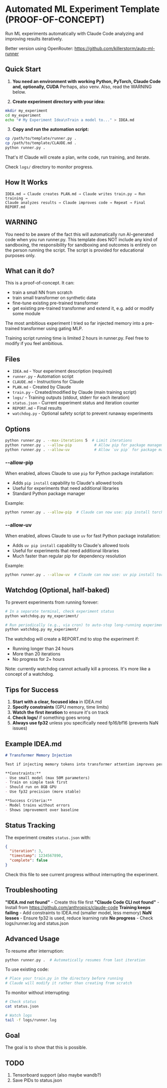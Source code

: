 # Automated ML Experiment Template (PROOF-OF-CONCEPT)

Run ML experiments automatically with Claude Code analyzing and improving results iteratively.

Better version using OpenRouter: https://github.com/killerstorm/auto-ml-runner

## Quick Start

1. **You need an environment with working Python, PyTorch, Claude Code and, optionally, CUDA** Perhaps, also venv. Also, read the WARNING below.

2. **Create experiment directory with your idea:**
```bash
mkdir my_experiment
cd my_experiment
echo "# My Experiment Idea\nTrain a model to..." > IDEA.md
```

3. **Copy and run the automation script:**
```bash
cp /path/to/template/runner.py .
cp /path/to/template/CLAUDE.md .
python runner.py .
```

That's it! Claude will create a plan, write code, run training, and iterate.

Check `logs/` directory to monitor progress.

## How It Works

```
IDEA.md → Claude creates PLAN.md → Claude writes train.py → Run training →
Claude analyzes results → Claude improves code → Repeat → Final REPORT.md
```

## WARNING

You need to be aware of the fact this will automatically run AI-generated code when you run runner.py.
This template does NOT include any kind of sandboxing, the responsibility for sandboxing and outcomes is 
entirely on the person running the script. The script is provided for educational purposes only.

## What can it do?

This is a proof-of-concept. It can:

 * train a small NN from scratch
 * train small transformer on synthetic data
 * fine-tune existing pre-trained transformer
 * get existing pre-trained transformer and extend it, e.g. add or modify some module

The most ambitious experiment I tried so far injected memory into a pre-trained transformer using gating MLP.

Training script running time is limited 2 hours in runner.py. Feel free to modify if you feel ambitious.  


## Files

- `IDEA.md` - Your experiment description (required)
- `runner.py` - Automation script
- `CLAUDE.md` - Instructions for Claude
- `PLAN.md` - Created by Claude
- `train.py` - Created/modified by Claude (main training script)
- `logs/` - Training outputs (stdout, stderr for each iteration)
- `status.json` - Current experiment status and iteration counter
- `REPORT.md` - Final results
- `watchdog.py` - Optional safety script to prevent runaway experiments

## Options

```bash
python runner.py . --max-iterations 5  # Limit iterations
python runner.py . --allow-pip          # Allow pip for package management
python runner.py . --allow-uv           # Allow `uv pip` for package management
```

### --allow-pip

When enabled, allows Claude to use `pip` for Python package installation:
- Adds `pip install` capability to Claude's allowed tools
- Useful for experiments that need additional libraries
- Standard Python package manager

Example:
```bash
python runner.py . --allow-pip  # Claude can now use: pip install torch numpy etc.
```

### --allow-uv

When enabled, allows Claude to use `uv` for fast Python package installation:
- Adds `uv pip install` capability to Claude's allowed tools
- Useful for experiments that need additional libraries
- Much faster than regular pip for dependency resolution

Example:
```bash
python runner.py . --allow-uv  # Claude can now use: uv pip install torch numpy etc.
```

## Watchdog (Optional, half-baked)

To prevent experiments from running forever:
```bash
# In a separate terminal, check experiment status
python watchdog.py my_experiment/

# Run periodically (e.g., via cron) to auto-stop long-running experiments
python watchdog.py my_experiment/
```

The watchdog will create a REPORT.md to stop the experiment if:
- Running longer than 24 hours
- More than 20 iterations
- No progress for 2+ hours

Note: currently watchdog cannot actually kill a process. It's more like a concept of a watchdog.

## Tips for Success

1. **Start with a clear, focused idea** in IDEA.md
2. **Specify constraints** (GPU memory, time limits)
3. **Watch the first iteration** to ensure it's on track
4. **Check logs/** if something goes wrong
5. **Always use fp32** unless you specifically need fp16/bf16 (prevents NaN issues)

## Example IDEA.md

```markdown
# Transformer Memory Injection

Test if injecting memory tokens into transformer attention improves performance.

**Constraints:**
- Use small model (max 50M parameters)
- Train on simple task first
- Should run on 8GB GPU
- Use fp32 precision (more stable)

**Success Criteria:**
- Model trains without errors
- Shows improvement over baseline
```

## Status Tracking

The experiment creates `status.json` with:
```json
{
  "iteration": 3,
  "timestamp": 1234567890,
  "complete": false
}
```

Check this file to see current progress without interrupting the experiment.

## Troubleshooting

**"IDEA.md not found"** - Create this file first
**"Claude Code CLI not found"** - Install from https://github.com/anthropics/claude-code
**Training keeps failing** - Add constraints to IDEA.md (smaller model, less memory)
**NaN losses** - Ensure fp32 is used, reduce learning rate
**No progress** - Check logs/runner.log and status.json

## Advanced Usage

To resume after interruption:
```bash
python runner.py .  # Automatically resumes from last iteration
```

To use existing code:
```bash
# Place your train.py in the directory before running
# Claude will modify it rather than creating from scratch
```

To monitor without interrupting:
```bash
# Check status
cat status.json

# Watch logs
tail -f logs/runner.log
```

## Goal

The goal is to show that this is possible.

## TODO

1. Tensorboard support (also maybe wandb?)
2. Save PIDs to status.json
